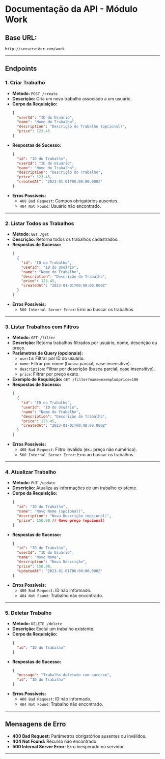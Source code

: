 # **Documentação da API - Módulo Work**

## **Base URL:**  
`http://seuservidor.com/work`

---

## **Endpoints**

### **1. Criar Trabalho**
   - **Método:** `POST /create`
   - **Descrição:** Cria um novo trabalho associado a um usuário.
   - **Corpo da Requisição:**
     ```json
     {
       "userId": "ID do Usuário",
       "name": "Nome do Trabalho",
       "description": "Descrição do Trabalho (opcional)",
       "price": 123.45
     }
     ```
   - **Respostas de Sucesso:**
     ```json
     {
       "id": "ID do Trabalho",
       "userId": "ID do Usuário",
       "name": "Nome do Trabalho",
       "description": "Descrição do Trabalho",
       "price": 123.45,
       "createdAt": "2023-01-01T00:00:00.000Z"
     }
     ```
   - **Erros Possíveis:**
     - `400 Bad Request`: Campos obrigatórios ausentes.
     - `404 Not Found`: Usuário não encontrado.

---

### **2. Listar Todos os Trabalhos**
   - **Método:** `GET /get`
   - **Descrição:** Retorna todos os trabalhos cadastrados.
   - **Respostas de Sucesso:**
     ```json
     [
       {
         "id": "ID do Trabalho",
         "userId": "ID do Usuário",
         "name": "Nome do Trabalho",
         "description": "Descrição do Trabalho",
         "price": 123.45,
         "createdAt": "2023-01-01T00:00:00.000Z"
       }
     ]
     ```
   - **Erros Possíveis:**
     - `500 Internal Server Error`: Erro ao buscar os trabalhos.

---

### **3. Listar Trabalhos com Filtros**
   - **Método:** `GET /filter`
   - **Descrição:** Retorna trabalhos filtrados por usuário, nome, descrição ou preço.
   - **Parâmetros de Query (opcionais):**
     - `userId`: Filtrar por ID do usuário.
     - `name`: Filtrar por nome (busca parcial, case insensitive).
     - `description`: Filtrar por descrição (busca parcial, case insensitive).
     - `price`: Filtrar por preço exato.
   - **Exemplo de Requisição:**
     `GET /filter?name=exemplo&price=100`
   - **Respostas de Sucesso:**
     ```json
     [
       {
         "id": "ID do Trabalho",
         "userId": "ID do Usuário",
         "name": "Nome do Trabalho",
         "description": "Descrição do Trabalho",
         "price": 123.45,
         "createdAt": "2023-01-01T00:00:00.000Z"
       }
     ]
     ```
   - **Erros Possíveis:**
     - `400 Bad Request`: Filtro inválido (ex.: preço não numérico).
     - `500 Internal Server Error`: Erro ao buscar os trabalhos.

---

### **4. Atualizar Trabalho**
   - **Método:** `PUT /update`
   - **Descrição:** Atualiza as informações de um trabalho existente.
   - **Corpo da Requisição:**
     ```json
     {
       "id": "ID do Trabalho",
       "name": "Novo Nome (opcional)",
       "description": "Nova Descrição (opcional)",
       "price": 150.00 // Novo preço (opcional)
     }
     ```
   - **Respostas de Sucesso:**
     ```json
     {
       "id": "ID do Trabalho",
       "userId": "ID do Usuário",
       "name": "Novo Nome",
       "description": "Nova Descrição",
       "price": 150.00,
       "updatedAt": "2023-01-01T00:00:00.000Z"
     }
     ```
   - **Erros Possíveis:**
     - `400 Bad Request`: ID não informado.
     - `404 Not Found`: Trabalho não encontrado.

---

### **5. Deletar Trabalho**
   - **Método:** `DELETE /delete`
   - **Descrição:** Exclui um trabalho existente.
   - **Corpo da Requisição:**
     ```json
     {
       "id": "ID do Trabalho"
     }
     ```
   - **Respostas de Sucesso:**
     ```json
     {
       "message": "Trabalho deletado com sucesso",
       "id": "ID do Trabalho"
     }
     ```
   - **Erros Possíveis:**
     - `400 Bad Request`: ID não informado.
     - `404 Not Found`: Trabalho não encontrado.

---

## **Mensagens de Erro**
- **400 Bad Request:** Parâmetros obrigatórios ausentes ou inválidos.
- **404 Not Found:** Recurso não encontrado.
- **500 Internal Server Error:** Erro inesperado no servidor.

---
